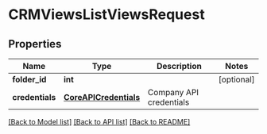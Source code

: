 # CRMViewsListViewsRequest

## Properties
Name | Type | Description | Notes
------------ | ------------- | ------------- | -------------
**folder_id** | **int** |  | [optional] 
**credentials** | [**CoreAPICredentials**](CoreAPICredentials.md) | Company API credentials | 

[[Back to Model list]](../README.md#documentation-for-models) [[Back to API list]](../README.md#documentation-for-api-endpoints) [[Back to README]](../README.md)


